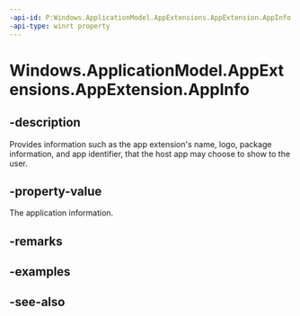 ```yaml
---
-api-id: P:Windows.ApplicationModel.AppExtensions.AppExtension.AppInfo
-api-type: winrt property
---
```


<!-- Property syntax
public Windows.ApplicationModel.AppInfo AppInfo { get; }
-->

# Windows.ApplicationModel.AppExtensions.AppExtension.AppInfo

## -description
Provides information such as the app extension's name, logo, package information, and app identifier, that the host app may choose to show to the user.

## -property-value
The application information.

## -remarks

## -examples

## -see-also
